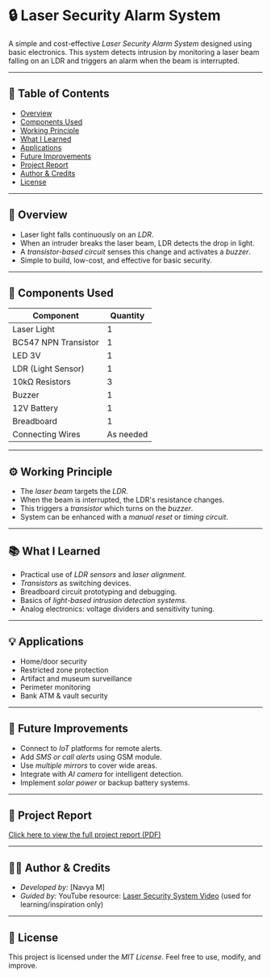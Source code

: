 # 🔒 Laser Security Alarm System

A simple and cost-effective *Laser Security Alarm System* designed using basic electronics. This system detects intrusion by monitoring a laser beam falling on an LDR and triggers an alarm when the beam is interrupted.

---

## 📑 Table of Contents

- [Overview](#-overview)
- [Components Used](#-components-used)
- [Working Principle](#-working-principle)
- [What I Learned](#-what-i-learned)
- [Applications](#-applications)
- [Future Improvements](#-future-improvements)
- [Project Report](#-project-report)
- [Author & Credits](#-author--credits)
- [License](#-license)

---

## 📌 Overview

- Laser light falls continuously on an *LDR*.
- When an intruder breaks the laser beam, LDR detects the drop in light.
- A *transistor-based circuit* senses this change and activates a *buzzer*.
- Simple to build, low-cost, and effective for basic security.

---

## 🧰 Components Used

| Component              | Quantity |
|------------------------|----------|
| Laser Light            | 1        |
| BC547 NPN Transistor   | 1        |
| LED 3V                 | 1        |
| LDR (Light Sensor)     | 1        |
| 10kΩ Resistors         | 3        |
| Buzzer                 | 1        |
| 12V Battery            | 1        |
| Breadboard             | 1        |
| Connecting Wires       | As needed |

---

## ⚙️ Working Principle

- The *laser beam* targets the *LDR*.
- When the beam is interrupted, the LDR's resistance changes.
- This triggers a *transistor* which turns on the *buzzer*.
- System can be enhanced with a *manual reset* or *timing circuit*.

---

## 📚 What I Learned

- Practical use of *LDR sensors* and *laser alignment*.
- *Transistors* as switching devices.
- Breadboard circuit prototyping and debugging.
- Basics of *light-based intrusion detection systems*.
- Analog electronics: voltage dividers and sensitivity tuning.

---

## 💡 Applications

- Home/door security
- Restricted zone protection
- Artifact and museum surveillance
- Perimeter monitoring
- Bank ATM & vault security

---

## 🚀 Future Improvements

- Connect to *IoT* platforms for remote alerts.
- Add *SMS or call alerts* using GSM module.
- Use *multiple mirrors* to cover wide areas.
- Integrate with *AI camera* for intelligent detection.
- Implement *solar power* or backup battery systems.

---

## 📄 Project Report

 [Click here to view the full project report (PDF)](Laser%20Security%2Alarm%20System.pdf)

---

## 🧑‍💻 Author & Credits

- *Developed by:* [Navya M]   
- *Guided by:* YouTube resource: [Laser Security System Video](https://youtu.be/n-Phvv4F59c?si=Q_RM8hCkQ0_x3piY) (used for learning/inspiration only)

---

## 📝 License

This project is licensed under the *MIT License*. Feel free to use, modify, and improve.
